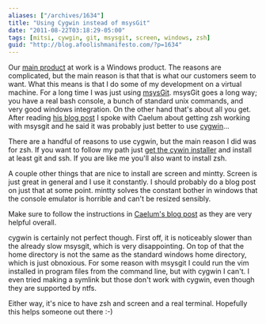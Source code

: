 ```yaml
---
aliases: ["/archives/1634"]
title: "Using Cygwin instead of msysGit"
date: "2011-08-22T03:18:29-05:00"
tags: [mitsi, cywgin, git, msysgit, screen, windows, zsh]
guid: "http://blog.afoolishmanifesto.com/?p=1634"
---
```

Our [main product](http://lynxguide.com/) at work is a Windows product. The
reasons are complicated, but the main reason is that that is what our customers
seem to want. What this means is that I do some of my development on a virtual
machine. For a long time I was just using
[msysGit](https://code.google.com/p/msysgit/). msysGit goes a long way; you have
a real bash console, a bunch of standard unix commands, and very good windows
integration. On the other hand that's about all you get. After reading [his blog
post](http://blog.cachemiss.com/articles/Using%20msysGit%20with%20Cygwin.pod) I
spoke with Caelum about getting zsh working with msysgit and he said it was
probably just better to use [cygwin](http://www.cygwin.com/)...

There are a handful of reasons to use cygwin, but the main reason I did was for
zsh. If you want to follow my path just [get the cywin
installer](http://cygwin.com/install.html) and install at least git and ssh. If
you are like me you'll also want to install zsh.

A couple other things that are nice to install are screen and mintty. Screen is
just great in general and I use it constantly. I should probably do a blog post
on just that at some point. mintty solves the constant bother in windows that
the console emulator is horrible and can't be resized sensibly.

Make sure to follow the instructions in [Caelum's blog
post](http://blog.cachemiss.com/articles/Using%20msysGit%20with%20Cygwin.pod) as
they are very helpful overall.

cygwin is certainly not perfect though. First off, it is noticeably slower than
the already slow msysgit, which is very disappointing. On top of that the home
directory is not the same as the standard windows home directory, which is just
obnoxious. For some reason with msysgit I could run the vim installed in program
files from the command line, but with cygwin I can't. I even tried making a
symlink but those don't work with cygwin, even though they are supported by
ntfs.

Either way, it's nice to have zsh and screen and a real terminal. Hopefully this
helps someone out there :-)
